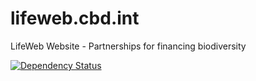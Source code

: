 # lifeweb.cbd.int
LifeWeb Website - Partnerships for financing biodiversity

[![Dependency Status](https://david-dm.org/scbd/lifeweb.cbd.int.svg)](https://david-dm.org/scbd/lifeweb.cbd.int)
